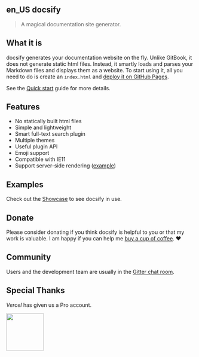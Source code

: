 ## en_US docsify

> A magical documentation site generator.

## What it is

docsify generates your documentation website on the fly. Unlike GitBook, it does not generate static html files. Instead, it smartly loads and parses your Markdown files and displays them as a website. To start using it, all you need to do is create an `index.html` and [deploy it on GitHub Pages](deploy.md).

See the [Quick start](quickstart.md) guide for more details.

## Features

- No statically built html files
- Simple and lightweight
- Smart full-text search plugin
- Multiple themes
- Useful plugin API
- Emoji support
- Compatible with IE11
- Support server-side rendering ([example](https://github.com/docsifyjs/docsify-ssr-demo))

## Examples

Check out the [Showcase](https://github.com/docsifyjs/awesome-docsify#showcase) to see docsify in use.

## Donate

Please consider donating if you think docsify is helpful to you or that my work is valuable. I am happy if you can help me [buy a cup of coffee](https://github.com/QingWei-Li/donate). :heart:

## Community

Users and the development team are usually in the [Gitter chat room](https://gitter.im/docsifyjs/Lobby).

## Special Thanks

_Vercel_ has given us a Pro account.

<a href="https://vercel.com/?utm_source=docsifyjsdocs" target="_blank"><img src="_media/vercel_logo.svg" width="100px"></a>
